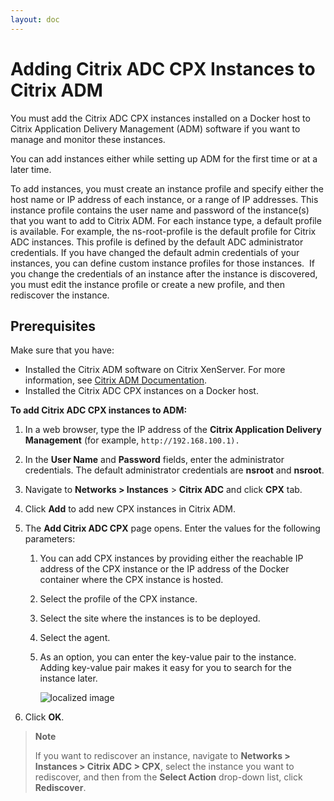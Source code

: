 ```yaml
---
layout: doc
---
```

# Adding Citrix ADC CPX Instances to Citrix ADM

You must add the Citrix ADC CPX instances installed on a Docker host to Citrix Application Delivery Management (ADM) software if you want to manage and monitor these instances.

You can add instances either while setting up ADM for the first time or at a later time.

To add instances, you must create an instance profile and specify either the host name or IP address of each instance, or a range of IP addresses. This instance profile contains the user name and password of the instance(s) that you want to add to Citrix ADM. For each instance type, a default profile is available. For example, the ns-root-profile is the default profile for Citrix ADC instances. This profile is defined by the default ADC administrator credentials. If you have changed the default admin credentials of your instances, you can define custom instance profiles for those instances.  If you change the credentials of an instance after the instance is discovered, you must edit the instance profile or create a new profile, and then rediscover the instance.

## Prerequisites

Make sure that you have:

-  Installed the Citrix ADM software on Citrix XenServer. For more information, see [Citrix ADM Documentation](https://docs.citrix.com/en-us/netscaler-mas/12-1.html).
-  Installed the Citrix ADC CPX instances on a Docker host.

**To add Citrix ADC CPX instances to ADM:**

1.  In a web browser, type the IP address of the **Citrix Application Delivery Management** (for example, `http://192.168.100.1).`

1.  In the **User Name** and **Password** fields, enter the administrator credentials. The default administrator credentials are **nsroot** and **nsroot**.

1.  Navigate to **Networks \> Instances** > **Citrix ADC** and click **CPX** tab.

1.  Click **Add** to add new CPX instances in Citrix ADM.

1.  The **Add Citrix ADC CPX** page opens. Enter the values for the following parameters:

    1.  You can add CPX instances by providing either the reachable IP address of the CPX instance or the IP address of the Docker container where the CPX instance is hosted.
    1.  Select the profile of the CPX instance.
    1.  Select the site where the instances is to be deployed.
    1.  Select the agent.
    1.  As an option, you can enter the key-value pair to the instance. Adding key-value pair makes it easy for you to search for the instance later.

        ![localized image](/en-us/citrix-adc-cpx/12-1/media/add-cpx-instances.PNG)

1.  Click **OK**.

> **Note**
>
> If you want to rediscover an instance, navigate to **Networks \> Instances \> Citrix ADC > CPX**, select the instance you want to rediscover, and then from the **Select Action** drop-down list, click **Rediscover**.